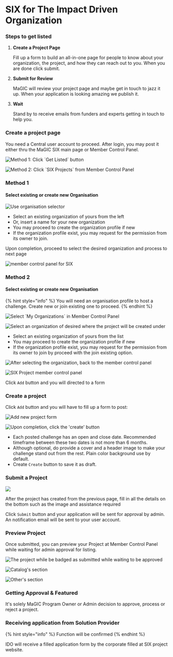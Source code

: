 # SIX for The Impact Driven Organization

### Steps to get listed

1. **Create a Project Page**

   Fill up a form to build an all-in-one page for people to know about your organization, the project, and how they can reach out to you. When you are done click submit.

2. **Submit for Review**

   MaGIC will review your project page and maybe get in touch to jazz it up. When your application is looking amazing we publish it.

3. **Wait** 

   Stand by to receive emails from funders and experts getting in touch to help you. 

### Create a project page

You need a Central user account to proceed. After login, you may post it either thru the MaGIC SIX main page or Member Control Panel.

![Method 1: Click \`Get Listed\` button](../../.gitbook/assets/screenshot-2021-06-09-at-2.56.18-pm.png)

![Method 2: Click \`SIX Projects\` from Member Control Panel](../../.gitbook/assets/screenshot-2021-06-09-at-3.09.17-pm.png)

### Method 1

#### Select existing or create new Organisation

![Use organisation selector](../../.gitbook/assets/screenshot-2021-06-10-at-11.14.18-am.png)

* Select an existing organization of yours from the left
* Or, insert a name for your new organization
* You may proceed to create the organization profile if new
* If the organization profile exist, you may request for the permission from its owner to join.

Upon completion, proceed to select the desired organization and process to next page 

![member control panel for SIX](../../.gitbook/assets/screenshot-2021-06-10-at-11.12.24-am.png)

### Method 2

#### Select existing or create new Organisation

{% hint style="info" %}
You will need an organisation profile to host a challenge. Create new or join existing one to proceed.
{% endhint %}

![Select \`My Organizations\` in Member Control Panel](../../.gitbook/assets/screenshot-2021-06-10-at-11.20.01-am.png)

![Select an organization of desired where the project will be created under](../../.gitbook/assets/screenshot-2021-06-10-at-11.19.32-am.png)

* Select an existing organization of yours from the list
* You may proceed to create the organization profile if new
* If the organization profile exist, you may request for the permission from its owner to join by proceed with the join existing option.

![After selecting the organization, back to the member control panel](../../.gitbook/assets/screenshot-2021-06-10-at-11.39.14-am.png)

![SIX Project member control panel](../../.gitbook/assets/screenshot-2021-06-10-at-11.42.36-am.png)

Click `Add` button and you will directed to a form

### Create a project

Click `Add` button and you will have to fill up a form to post:

![Add new project form](../../.gitbook/assets/screenshot-2021-06-10-at-11.46.39-am.png)

![Upon completion, click the &apos;create&apos; button](../../.gitbook/assets/screenshot-2021-06-10-at-11.46.50-am.png)

* Each posted challenge has an open and close date. Recommended timeframe between these two dates is not more than 6 months.
* Although optional, do provide a cover and a header image to make your challenge stand out from the rest. Plain color background use by default.
* Create `Create` button to save it as draft.

### Submit a Project

![](../../.gitbook/assets/screenshot-2021-06-10-at-2.27.03-pm.png)

After the project has created from the previous page, fill in all the details on the bottom such as the image and assistance required

Click `Submit` button and your application will be sent for approval by admin. An notification email will be sent to your user account.

### Preview Project

Once submitted, you can preview your Project at Member Control Panel while waiting for admin approval for listing.

![The project while be badged as submitted while waiting to be approved](../../.gitbook/assets/screenshot-2021-06-10-at-2.32.37-pm.png)

![Catalog&apos;s section](../../.gitbook/assets/screenshot-2021-06-10-at-2.33.35-pm.png)

![Other&apos;s section](../../.gitbook/assets/screenshot-2021-06-10-at-2.33.50-pm.png)

### Getting Approval & Featured

It's solely MaGIC Program Owner or Admin decision to approve, process or reject a project.

### Receiving application from Solution Provider

{% hint style="info" %}
Function will be confirmed
{% endhint %}

IDO will receive a filled application form by the corporate filled at SIX project website. 



